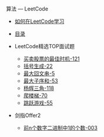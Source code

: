 <div class="sidebar-title">算法 — LeetCode</div>
<template id="root-breadcrumb">LeetCode</template>

- [如何在LeetCode学习](document/算法/LeetCode/如何在LeetCode学习.md)
- [目录](document/算法/LeetCode/目录.md)

- LeetCode精选TOP面试题

  - [买卖股票的最佳时机-121](document/算法/LeetCode/LeetCode精选TOP面试题/买卖股票的最佳时机-121.md)
  - [括号生成-22](document/算法/LeetCode/LeetCode精选TOP面试题/括号生成-22.md)
  - [最大回文串-5](document/算法/LeetCode/LeetCode精选TOP面试题/最大回文串-5.md)
  - [最大子序和-53](document/算法/LeetCode/LeetCode精选TOP面试题/最大子序和-53.md)
  - [杨辉三角-118](document/算法/LeetCode/LeetCode精选TOP面试题/杨辉三角-118.md)
  - [爬楼梯-70](document/算法/LeetCode/LeetCode精选TOP面试题/爬楼梯-70.md)
  - [跳跃游戏-55](document/算法/LeetCode/LeetCode精选TOP面试题/跳跃游戏-55.md)

- 剑指Offer2

  - [前n个数字二进制中1的个数-003](document/算法/LeetCode/剑指Offer2/前n个数字二进制中1的个数-003.md)

